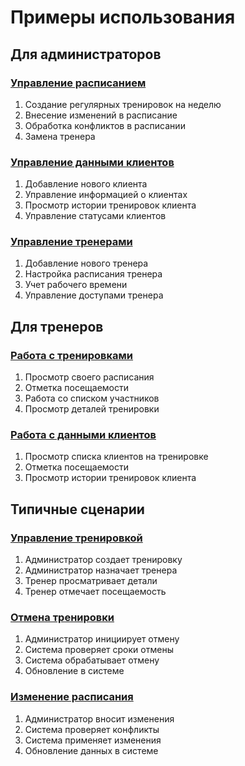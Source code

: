 # Примеры использования

## Для администраторов

### [Управление расписанием](./admin/schedule-management.md)
1. Создание регулярных тренировок на неделю
2. Внесение изменений в расписание
3. Обработка конфликтов в расписании
4. Замена тренера

### [Управление данными клиентов](./admin/client-management.md)
1. Добавление нового клиента
2. Управление информацией о клиентах
3. Просмотр истории тренировок клиента
4. Управление статусами клиентов

### [Управление тренерами](./admin/trainer-management.md)
1. Добавление нового тренера
2. Настройка расписания тренера
3. Учет рабочего времени
4. Управление доступами тренера

## Для тренеров

### [Работа с тренировками](./trainer/training-management.md)
1. Просмотр своего расписания
2. Отметка посещаемости
3. Работа со списком участников
4. Просмотр деталей тренировки

### [Работа с данными клиентов](./trainer/client-interaction.md)
1. Просмотр списка клиентов на тренировке
2. Отметка посещаемости
3. Просмотр истории тренировок клиента

## Типичные сценарии

### [Управление тренировкой](./scenarios/training-management.md)
1. Администратор создает тренировку
2. Администратор назначает тренера
3. Тренер просматривает детали
4. Тренер отмечает посещаемость

### [Отмена тренировки](./scenarios/canceling-training.md)
1. Администратор инициирует отмену
2. Система проверяет сроки отмены
3. Система обрабатывает отмену
4. Обновление в системе

### [Изменение расписания](./scenarios/schedule-change.md)
1. Администратор вносит изменения
2. Система проверяет конфликты
3. Система применяет изменения
4. Обновление данных в системе 